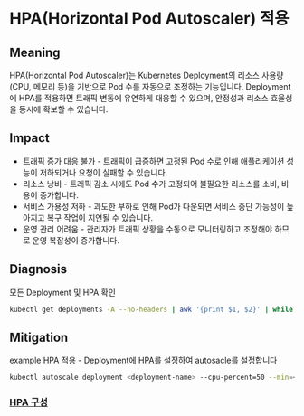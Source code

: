 # **HPA(Horizontal Pod Autoscaler) 적용**

## Meaning
HPA(Horizontal Pod Autoscaler)는 Kubernetes Deployment의 리소스 사용량(CPU, 메모리 등)을 기반으로 Pod 수를 자동으로 조정하는 기능입니다. Deployment에 HPA를 적용하면 트래픽 변동에 유연하게 대응할 수 있으며, 안정성과 리소스 효율성을 동시에 확보할 수 있습니다.

## Impact
- 트래픽 증가 대응 불가 - 트래픽이 급증하면 고정된 Pod 수로 인해 애플리케이션 성능이 저하되거나 요청이 실패할 수 있습니다.
- 리소스 낭비 - 트래픽 감소 시에도 Pod 수가 고정되어 불필요한 리소스를 소비, 비용이 증가합니다.
- 서비스 가용성 저하 - 과도한 부하로 인해 Pod가 다운되면 서비스 중단 가능성이 높아지고 복구 작업이 지연될 수 있습니다.
- 운영 관리 어려움 - 관리자가 트래픽 상황을 수동으로 모니터링하고 조정해야 하므로 운영 복잡성이 증가합니다.

## Diagnosis

모든 Deployment 및 HPA 확인

```bash
kubectl get deployments -A --no-headers | awk '{print $1, $2}' | while read namespace name; do kubectl get hpa -n $namespace --no-headers | grep $name >/dev/null || echo "$namespace/$name: HPA not configured"; done
```

## Mitigation

example
HPA 적용 - Deployment에 HPA를 설정하여 autosacle를 설정합니다
```bash
kubectl autoscale deployment <deployment-name> --cpu-percent=50 --min=<min-number> --max=<max-number>
```

### [HPA 구성](https://kubernetes.io/ko/docs/tasks/run-application/horizontal-pod-autoscale/)
